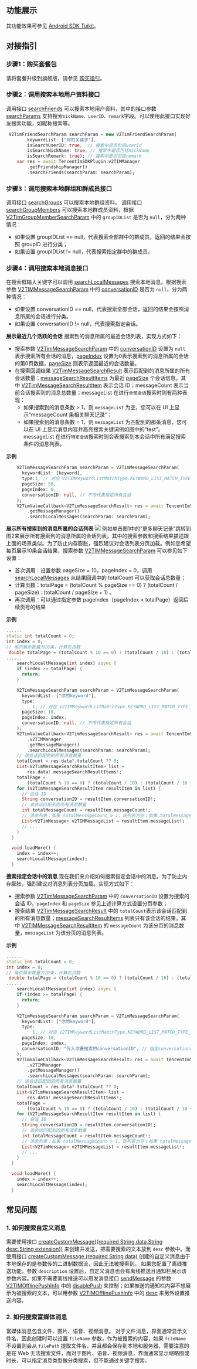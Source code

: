 ## 功能展示
其功能效果可参见 [Android SDK Tuikit](https://cloud.tencent.com/document/product/269/56936)。

## 对接指引
### 步骤1：购买套餐包
请将套餐升级到旗舰版，请参见  [购买指引](https://cloud.tencent.com/document/product/269/32458)。

### 步骤2：调用搜索本地用户资料接口
调用接口 [searchFriends](https://pub.dev/documentation/tencent_im_sdk_plugin/latest/manager_v2_tim_friendship_manager/V2TIMFriendshipManager/searchFriends.html) 可以搜索本地用户资料，其中的接口参数 [searchParams](https://pub.dev/documentation/tencent_im_sdk_plugin_platform_interface/latest/models_v2_tim_friend_search_param/V2TimFriendSearchParam-class.html) 支持搜索`nickName、userID、remark`字段。可以使用此接口实现好友搜索功能，如昵称搜索等。

```dart
 V2TimFriendSearchParam searchParam = new V2TimFriendSearchParam(
        keywordList: ["你的关键字"],
        isSearchUserID: true,  // 搜索中是否包括userId
        isSearchNickName: true, // 搜索中是否包括nickName
        isSearchRemark: true); // 搜索中是否包括remark
    var res = await TencentImSDKPlugin.v2TIMManager
        .getFriendshipManager()
        .searchFriends(searchParam: searchParam);
```

### 步骤3：调用搜索本地群组和群成员接口

调用接口 [searchGroups](https://pub.dev/documentation/tencent_im_sdk_plugin/latest/manager_v2_tim_group_manager/V2TIMGroupManager/searchGroups.html) 可以搜索本地群组资料。
调用接口 [searchGroupMembers](https://pub.dev/documentation/tencent_im_sdk_plugin/latest/manager_v2_tim_group_manager/V2TIMGroupManager/searchGroupMembers.html) 可以搜索本地群成员资料，根据 [V2TimGroupMemberSearchParam](https://pub.dev/documentation/tencent_im_sdk_plugin_platform_interface/latest/models_v2_tim_group_member_search_param/V2TimGroupMemberSearchParam-class.html) 中的 `groupIDList` 是否为 `null`，分为两种情况：
- 如果设置 groupIDList == null，代表搜索全部群中的群成员，返回的结果会按照 groupID 进行分类；
- 如果设置 groupIDList != null，代表搜索指定群中的群成员。


### 步骤4：调用搜索本地消息接口
在搜索框输入关键字可以调用 [searchLocalMessages](https://pub.dev/documentation/tencent_im_sdk_plugin/latest/manager_v2_tim_message_manager/V2TIMMessageManager/searchLocalMessages.html) 搜索本地消息。根据搜索参数 [V2TIMMessageSearchParam](https://pub.dev/documentation/tencent_im_sdk_plugin_platform_interface/latest/models_v2_tim_message_search_param/V2TimMessageSearchParam-class.html) 中的 [conversationID](https://pub.dev/documentation/tencent_im_sdk_plugin_platform_interface/latest/models_v2_tim_message_search_param/V2TimMessageSearchParam/conversationID.html) 是否为 `null`，分为两种情况：
- 如果设置 conversationID == null，代表搜索全部会话，返回的结果会按照消息所属的会话进行分类。
- 如果设置 conversationID != null，代表搜索指定会话。   

**展示最近几个活跃的会话**
搜索到的消息所属的最近会话列表，实现方式如下：
- 搜索参数 [V2TimMessageSearchParam](https://pub.dev/documentation/tencent_im_sdk_plugin_platform_interface/latest/models_v2_tim_message_search_param/V2TimMessageSearchParam-class.html) 中的 [conversationID](https://pub.dev/documentation/tencent_im_sdk_plugin_platform_interface/latest/models_v2_tim_message_search_param/V2TimMessageSearchParam/conversationID.html) 设置为 `null` 表示搜索所有会话的消息，[pageIndex](https://pub.dev/documentation/tencent_im_sdk_plugin_platform_interface/latest/models_v2_tim_message_search_param/V2TimMessageSearchParam/pageIndex.html) 设置为0表示搜索到的消息所属的会话的第0页数据，[pageSize](https://pub.dev/documentation/tencent_im_sdk_plugin_platform_interface/latest/models_v2_tim_message_search_param/V2TimMessageSearchParam/pageSize.html) 则表示返回最近的会话数量。
- 在搜索回调结果 [V2TimMessageSearchResult](https://pub.dev/documentation/tencent_im_sdk_plugin_platform_interface/latest/models_v2_tim_message_search_result/V2TimMessageSearchResult-class.html) 表示匹配到的消息所属的所有会话数量；[messageSearchResultItems](https://pub.dev/documentation/tencent_im_sdk_plugin_platform_interface/latest/models_v2_tim_message_search_result/V2TimMessageSearchResult/messageSearchResultItems.html) 为最近 [pageSize](ttps://pub.dev/documentation/tencent_im_sdk_plugin_platform_interface/latest/models_v2_tim_message_search_param/V2TimMessageSearchParam/pageSize.html) 个会话信息。其中 [V2TimMessageSearchResultItem](https://pub.dev/documentation/tencent_im_sdk_plugin_platform_interface/latest/models_v2_tim_message_search_result_item/V2TimMessageSearchResultItem-class.html) 表示会话 ID；messageCount 表示当前会话搜索到的消息总数量；messageList 在进行`全部会话`搜索时则有两种表现：
	- 如果搜索到的消息条数 > 1，则 `messageList` 为空，您可以在 UI 上显示“messageCount 条相关聊天记录”；
	- 如果搜索到的消息条数 = 1，则 `messageList` 为匹配到的那条消息，您可以在 UI 上显示消息内容并高亮搜索关键词例如图中的“test”。
messageList 在进行`特定会话`搜索时则会表搜索到本会话中所有满足搜索条件的消息列表。

**示例**

```dart
    V2TimMessageSearchParam searchParam = V2TimMessageSearchParam(
      keywordList: [keyword],
      type:1, // 对应 V2TIMKeywordListMatchType.KEYWORD_LIST_MATCH_TYPE_AND sdk层处理  代表 或 与关系
      pageSize: 50, 
      pageIndex: 0, 
      conversationID: null, // 不传代表指定所有会话
    );
    V2TimValueCallback<V2TimMessageSearchResult> res = await TencentImSDKPlugin.v2TIMManager
        .getMessageManager()
        .searchLocalMessages(searchParam: searchParam);
```

**展示所有搜索到的消息所属的会话列表**
![](https://qcloudimg.tencent-cloud.cn/raw/9329201c0ce22f251c31930b53472102.png)
例如单击图1中的“更多聊天记录”跳转到图2来展示所有搜索到的消息所属的会话列表，其中的搜索参数和搜索结果描述跟上面的场景类似。为了防止内存膨胀，强烈建议对会话列表分页加载。例如您希望每页展示10条会话结果，搜索参数 [V2TIMMessageSearchParam](https://pub.dev/documentation/tencent_im_sdk_plugin_platform_interface/latest/models_v2_tim_message_search_param/V2TimMessageSearchParam-class.html) 可以参见如下设置：
- 首次调用：设置参数 pageSize = 10，pageIndex = 0，调用 [searchLocalMessages](https://pub.dev/documentation/tencent_im_sdk_plugin/latest/manager_v2_tim_message_manager/V2TIMMessageManager/searchLocalMessages.html) 从结果回调中的 totalCount 可以获取会话总数量；
- 计算页数：totalPage = (totalCount % pageSize == 0) ? (totalCount / pageSize) : (totalCount / pageSize + 1) 。
- 再次调用：可以通过指定参数 pageIndex（pageIndex < totalPage）返回后续页号的结果

  

**示例**

```dart
......
static int totalCount = 0;
int index = 0;
// 每页展示数量为10条，计算总页数
 double totalPage = (totalCount % 10 == 0) ? (totalCount / 10) : (totalCount / 10 + 1);
......
    searchLocaltMessage(int index) async {
    if (index >= totalPage) {
      return;
    }

    V2TimMessageSearchParam searchParam = V2TimMessageSearchParam(
      keywordList: ["你的keyword"],
      type:
          1, // 对应 V2TIMKeywordListMatchType.KEYWORD_LIST_MATCH_TYPE_AND sdk层处理  代表 或 与关系
      pageSize: 10,
      pageIndex: index,
      conversationID: null, // 不传代表指定所有会话
    );
    V2TimValueCallback<V2TimMessageSearchResult> res = await TencentImSDKPlugin
        .v2TIMManager
        .getMessageManager()
        .searchLocalMessages(searchParam: searchParam);
    // 该会话匹配到的所有消息数量
    totalCount = res.data?.totalCount ?? 0;
    List<V2TimMessageSearchResultItem> list =
        res.data!.messageSearchResultItems!;
    totalPage =
        (totalCount % 10 == 0) ? (totalCount / 10) : (totalCount / 10 + 1);
    for (V2TimMessageSearchResultItem resultItem in list) {
      // 会话 ID
      String conversationID = resultItem.conversationID!;
      // 该会话匹配到的所有消息数量
      int totalMessageCount = resultItem.messageCount!;
      // 消息列表：如果 totalMessageCount > 1，该列表为空；如果 totalMessageCount = 1，该列表元素为此消息
      List<V2TimMessage> v2TIMMessageList = resultItem.messageList!;
      // ...
    }
  }

  void loadMore() {
    index = index++;
    searchLocaltMessage(index);
  }

```

**搜索指定会话中的消息**
现在我们来介绍如何搜索指定会话中的消息。为了防止内存膨胀，强烈建议对消息列表分页加载。实现方式如下：
- 搜索参数 [V2TimMessageSearchParam](https://pub.dev/documentation/tencent_im_sdk_plugin_platform_interface/latest/models_v2_tim_message_search_param/V2TimMessageSearchParam-class.html) 中的 `conversationID` 设置为搜索的会话 ID，`pageIndex` 和 `pageSize` 参见上述计算方式设置分页参数；
- 搜索结果 [V2TimMessageSearchResult](https://pub.dev/documentation/tencent_im_sdk_plugin_platform_interface/latest/models_v2_tim_message_search_result/V2TimMessageSearchResult-class.html) 中的 `totalCount`表示该会话匹配到的所有消息数量；[messageSearchResultItems](https://pub.dev/documentation/tencent_im_sdk_plugin_platform_interface/latest/models_v2_tim_message_search_result/V2TimMessageSearchResult/messageSearchResultItems.html) 列表只有该会话的结果。其中 [V2TIMMessageSearchResultItem](https://pub.dev/documentation/tencent_im_sdk_plugin_platform_interface/latest/models_v2_tim_message_search_result_item/V2TimMessageSearchResultItem-class.html) 的 `messageCount` 为该分页的消息数量，`messageList` 为该分页的消息列表。

**示例**

```dart
......
static int totalCount = 0;
int index = 0;
// 每页展示数量为10条，计算总页数
 double totalPage = (totalCount % 10 == 0) ? (totalCount / 10) : (totalCount / 10 + 1);
......
    searchLocaltMessage(int index) async {
    if (index >= totalPage) {
      return;
    }

    V2TimMessageSearchParam searchParam = V2TimMessageSearchParam(
      keywordList: ["你的keyword"],
      type:
          1, // 对应 V2TIMKeywordListMatchType.KEYWORD_LIST_MATCH_TYPE_AND sdk层处理  代表 或 与关系
      pageSize: 10,
      pageIndex: index,
      conversationID: "传入你要搜索的conversationID", // 指定conversationID
    );
    V2TimValueCallback<V2TimMessageSearchResult> res = await TencentImSDKPlugin
        .v2TIMManager
        .getMessageManager()
        .searchLocalMessages(searchParam: searchParam);
    // 该会话匹配到的所有消息数量
    totalCount = res.data?.totalCount ?? 0;
    List<V2TimMessageSearchResultItem> list =
        res.data!.messageSearchResultItems!;
    totalPage =
        (totalCount % 10 == 0) ? (totalCount / 10) : (totalCount / 10 + 1);
    for (V2TimMessageSearchResultItem resultItem in list) {
      // 会话 ID
      String conversationID = resultItem.conversationID!;
      // 该会话匹配到的所有消息数量
      int totalMessageCount = resultItem.messageCount!;
      // 消息列表：如果 totalMessageCount > 1，该列表为空；如果 totalMessageCount = 1，该列表元素为此消息
      List<V2TimMessage> v2TIMMessageList = resultItem.messageList!;
      // ...
    }
  }

  void loadMore() {
    index = index++;
    searchLocaltMessage(index);
  }

```

## 常见问题
### 1. 如何搜索自定义消息
需要使用接口 [createCustomMessage({required String data,String desc,String extension})](https://pub.dev/documentation/tencent_im_sdk_plugin/latest/manager_v2_tim_message_manager/V2TIMMessageManager/createCustomMessage.html) 来创建并发送，把需要搜索的文本放到 `desc` 参数中。而使用接口 [createCustomMessage (required String data)](https://pub.dev/documentation/tencent_im_sdk_plugin/latest/manager_v2_tim_message_manager/V2TIMMessageManager/createCustomMessage.html) 创建的自定义消息由于本地保存的是参数传的二进制数据流，因此无法被搜索到。
如果您配置了离线推送功能，参数 `description` 设置后，自定义消息也会有离线推送且通知栏展示该参数内容。如果不需要离线推送可以用发消息接口 [sendMessage](https://pub.dev/documentation/tencent_im_sdk_plugin/latest/manager_v2_tim_message_manager/V2TIMMessageManager/sendMessage.html) 的参数 [V2TIMOfflinePushInfo](https://pub.dev/documentation/tencent_im_sdk_plugin_platform_interface/latest/models_v2_tim_offline_push_info/V2TimOfflinePushInfo-class.html) 中的 [disablePush](https://pub.dev/documentation/tencent_im_sdk_plugin_platform_interface/latest/models_v2_tim_offline_push_info/V2TimOfflinePushInfo/disablePush.html) 来控制；如果推送的通知栏内容不想展示为被搜索的文本，可以用参数  [V2TIMOfflinePushInfo](https://pub.dev/documentation/tencent_im_sdk_plugin_platform_interface/latest/models_v2_tim_offline_push_info/V2TimOfflinePushInfo-class.html) 中的 [desc](https://pub.dev/documentation/tencent_im_sdk_plugin_platform_interface/latest/models_v2_tim_offline_push_info/V2TimOfflinePushInfo/desc.html) 来另外设置推送内容。

### 2. 如何搜索富媒体消息
富媒体消息包含文件、图片、语音、视频消息。
对于文件消息，界面通常显示文件名，因此创建时可以设置 `fileName` 参数，作为被搜索的内容，如果 `fileName` 不设置则会从 `filePath` 提取文件名，并且都会保存到本地和服务器，需要注意的是在 Web 无法搜索文件，而对于图片、语音、视频消息，界面通常显示缩略图或时长，可以指定消息类型做分类搜索，但不能通过关键字搜索。

